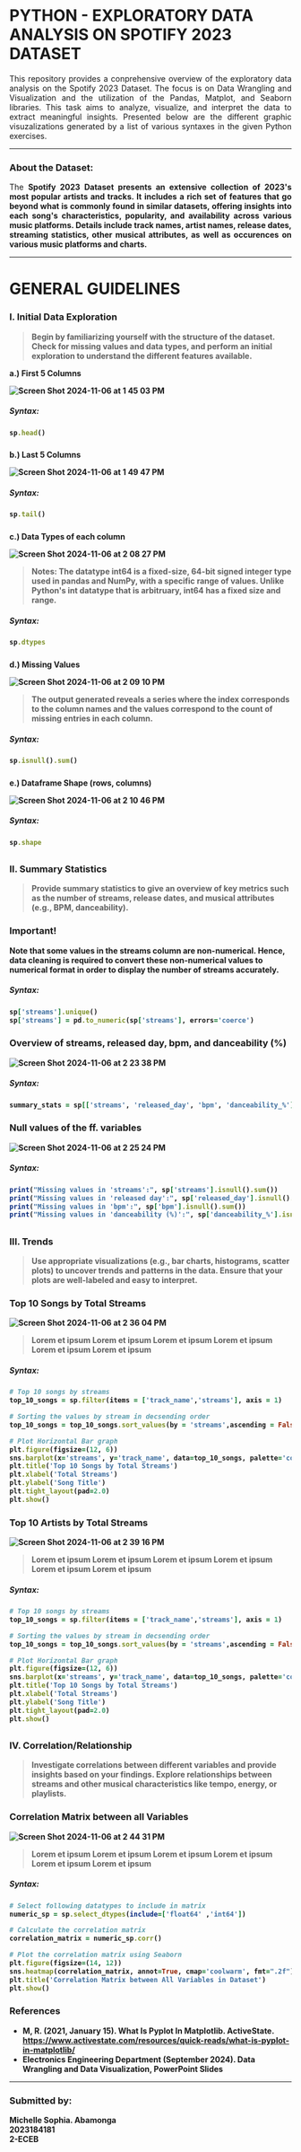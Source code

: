 # PYTHON - EXPLORATORY DATA ANALYSIS ON SPOTIFY 2023 DATASET
<p align="justify"> This repository provides a conprehensive overview of the exploratory data analysis on the Spotify 2023 Dataset. 
The focus is on Data Wrangling and Visualization and the utilization of the Pandas, Matplot, and Seaborn libraries. This task aims to analyze, visualize, 
and interpret the data to extract meaningful insights. Presented below are the different graphic visuzalizations generated by a list of various syntaxes 
in the given Python exercises.  </p>

***
### About the Dataset:
<p align="justify"> The <b>Spotify 2023<b/> Dataset presents an extensive collection of 2023's most popular artists and tracks.
It includes a rich set of features that go beyond what is commonly found in similar datasets, offering 
insights into each song's characteristics, popularity, and availability across various music platforms. Details include track names, 
artist names, release dates, streaming statistics, other musical attributes, as well as occurences on various music platforms and charts. </p>

***

# GENERAL GUIDELINES
### I. Initial Data Exploration
> Begin by familiarizing yourself with the structure of the dataset. Check for missing values and data types, and perform an initial exploration to 
understand the different features available. <br>

a.) First 5 Columns <br>

![Screen Shot 2024-11-06 at 1 45 03 PM](https://github.com/user-attachments/assets/d8382ba8-5422-49f2-8d3c-f043223ab795)
##### Syntax: 
```ruby
sp.head()
```
###
b.) Last 5 Columns <br>

![Screen Shot 2024-11-06 at 1 49 47 PM](https://github.com/user-attachments/assets/cbf42d5c-6ed3-46c8-a4e7-a05c4438a52d)
##### Syntax: 
```ruby
sp.tail()
```
###
c.) Data Types of each column <br>

![Screen Shot 2024-11-06 at 2 08 27 PM](https://github.com/user-attachments/assets/8fc8a74d-dee4-4893-ac25-bd4dbe8c48c3)
> Notes: The datatype int64 is a fixed-size, 64-bit signed integer type used in pandas and NumPy, with a specific range of values. Unlike Python's int datatype that is arbitruary,
  int64 has a fixed size and range.
##### Syntax: 
```ruby
sp.dtypes
```
###
d.) Missing Values <br>

![Screen Shot 2024-11-06 at 2 09 10 PM](https://github.com/user-attachments/assets/61b827b9-92ab-42ba-8c8f-1775cc68cbd9)
> The output generated reveals a series where the index corresponds to the column names and the values correspond to the count of missing entries in each column.
##### Syntax: 
```ruby
sp.isnull().sum()
```
###
e.) Dataframe Shape (rows, columns) <br>

![Screen Shot 2024-11-06 at 2 10 46 PM](https://github.com/user-attachments/assets/5e5c92f8-cb49-4c65-b8e7-239bcfa4e6c6)
##### Syntax: 
```ruby
sp.shape
```
##
### II. Summary Statistics
> Provide summary statistics to give an overview of key metrics such as the number of streams, release dates, and musical attributes (e.g., BPM, danceability). <br>

### Important!
Note that some values in the streams column are non-numerical. Hence, data cleaning is required to convert these non-numerical values to numerical format in order to display the 
number of streams accurately.
##### Syntax: 
```ruby
sp['streams'].unique()
sp['streams'] = pd.to_numeric(sp['streams'], errors='coerce')
```
### Overview of streams, released day, bpm, and danceability (%)

![Screen Shot 2024-11-06 at 2 23 38 PM](https://github.com/user-attachments/assets/2ad1bec3-c3d2-4152-8242-eadb469e35bc)
##### Syntax: 
```ruby
summary_stats = sp[['streams', 'released_day', 'bpm', 'danceability_%']].describe()
```
### Null values of the ff. variables

![Screen Shot 2024-11-06 at 2 25 24 PM](https://github.com/user-attachments/assets/af5f4a48-1740-4902-ae92-47b003c841fd)
##### Syntax: 
```ruby
print("Missing values in 'streams':", sp['streams'].isnull().sum())
print("Missing values in 'released day':", sp['released_day'].isnull().sum())
print("Missing values in 'bpm':", sp['bpm'].isnull().sum())
print("Missing values in 'danceability (%)':", sp['danceability_%'].isnull().sum())
```
##
### III. Trends
> Use appropriate visualizations (e.g., bar charts, histograms, scatter plots) to uncover trends and patterns in the data.
Ensure that your plots are well-labeled and easy to interpret. <br>

### Top 10 Songs by Total Streams

![Screen Shot 2024-11-06 at 2 36 04 PM](https://github.com/user-attachments/assets/07d645fb-ad43-4091-9846-ffb26700f58d)
> Lorem et ipsum  Lorem et ipsum  Lorem et ipsum  Lorem et ipsum  Lorem et ipsum  Lorem et ipsum
##### Syntax: 
```ruby
# Top 10 songs by streams 
top_10_songs = sp.filter(items = ['track_name','streams'], axis = 1)

# Sorting the values by stream in decsending order
top_10_songs = top_10_songs.sort_values(by = 'streams',ascending = False).head(10)

# Plot Horizontal Bar graph
plt.figure(figsize=(12, 6))
sns.barplot(x='streams', y='track_name', data=top_10_songs, palette='coolwarm')
plt.title('Top 10 Songs by Total Streams')
plt.xlabel('Total Streams')
plt.ylabel('Song Title')
plt.tight_layout(pad=2.0)
plt.show()
```
### Top 10 Artists by Total Streams

![Screen Shot 2024-11-06 at 2 39 16 PM](https://github.com/user-attachments/assets/da03db3d-7261-45cb-bd7e-ab1fe906f650)
> Lorem et ipsum  Lorem et ipsum  Lorem et ipsum  Lorem et ipsum  Lorem et ipsum  Lorem et ipsum
##### Syntax: 
```ruby
# Top 10 songs by streams 
top_10_songs = sp.filter(items = ['track_name','streams'], axis = 1)

# Sorting the values by stream in decsending order
top_10_songs = top_10_songs.sort_values(by = 'streams',ascending = False).head(10)

# Plot Horizontal Bar graph
plt.figure(figsize=(12, 6))
sns.barplot(x='streams', y='track_name', data=top_10_songs, palette='coolwarm')
plt.title('Top 10 Songs by Total Streams')
plt.xlabel('Total Streams')
plt.ylabel('Song Title')
plt.tight_layout(pad=2.0)
plt.show()
```
##
### IV. Correlation/Relationship
> Investigate correlations between different variables and provide insights based on your findings.
Explore relationships between streams and other musical characteristics like tempo, energy, or playlists. <br>

### Correlation Matrix between all Variables

![Screen Shot 2024-11-06 at 2 44 31 PM](https://github.com/user-attachments/assets/7c8f3713-231e-4211-9035-386ede745c1e)
> Lorem et ipsum  Lorem et ipsum  Lorem et ipsum  Lorem et ipsum  Lorem et ipsum  Lorem et ipsum
##### Syntax: 
```ruby
# Select following datatypes to include in matrix
numeric_sp = sp.select_dtypes(include=['float64' ,'int64'])

# Calculate the correlation matrix
correlation_matrix = numeric_sp.corr()

# Plot the correlation matrix using Seaborn
plt.figure(figsize=(14, 12))
sns.heatmap(correlation_matrix, annot=True, cmap='coolwarm', fmt=".2f")
plt.title('Correlation Matrix between All Variables in Dataset')
plt.show()
```

### References
* M, R. (2021, January 15). What Is Pyplot In Matplotlib. ActiveState. https://www.activestate.com/resources/quick-reads/what-is-pyplot-in-matplotlib/
* Electronics Engineering Department (September 2024). Data Wrangling and Data Visualization, PowerPoint Slides

***
### Submitted by:
Michelle Sophia. Abamonga
<br> 2023184181
<br> 2-ECEB
